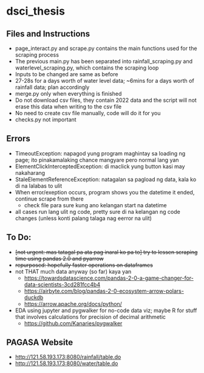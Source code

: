 # dsci_thesis

## Files and Instructions
* page_interact.py and scrape.py contains the main functions used for the scraping process
* The previous main.py has been separated into rainfall_scraping.py and waterlevel_scraping.py, which contains the scraping loop
* Inputs to be changed are same as before
* 27-28s for a days worth of water level data; ~6mins for a days worth of rainfall data; plan accordingly
* merge.py only when everything is finished
* Do not download csv files, they contain 2022 data and the script will not erase this data when writing to the csv file
* No need to create csv file manually, code will do it for you
* checks.py not important

## Errors
* TimeoutException: napagod yung program maghintay sa loading ng page; ito pinakamalaking chance mangyare pero normal lang yan
* ElementClickInterceptedException: di maclick yung button kasi may nakaharang
* StaleElementReferenceException: natagalan sa pagload ng data, kala ko di na lalabas to ulit
* When error/exeption occurs, program shows you the datetime it ended, continue scrape from there
  * check file para sure kung ano kelangan start na datetime
* all cases run lang ulit ng code, pretty sure di na kelangan ng code changes (unless konti palang talaga nag eerror na ulit)

## To Do:
* ~~[not urgent: mas tatagal pa ata pag inaral ko pa to] try to lessen scraping time using pandas 2.0 and pyarrow~~
* ~~repurposed: hopefully faster operations on dataframes~~
* not THAT much data anyway (so far) kaya yan
  * https://towardsdatascience.com/pandas-2-0-a-game-changer-for-data-scientists-3cd281fcc4b4
  * https://airbyte.com/blog/pandas-2-0-ecosystem-arrow-polars-duckdb
  * https://arrow.apache.org/docs/python/
* EDA using jupyter and pygwalker for no-code data viz; maybe R for stuff that involves calculations for precision of decimal arithmetic
  * https://github.com/Kanaries/pygwalker

## PAGASA Website
* http://121.58.193.173:8080/rainfall/table.do
* http://121.58.193.173:8080/water/table.do
